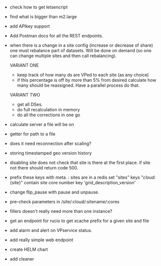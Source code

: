 * check how to get letsencript
* find what is bigger than m2.large
* add APIkey support

* Add Postman docs for all the REST endpoints.

* when there is a change in a site config (increase or decrease of share) one must rebalance part of datasets.
    Will be done on demand (so one can change multiple sites and then call rebalancing).
    
    VARIANT ONE
    * keep track of how many ds are VPed to each site (as any choice)
    * if this percentage is off by more than 5% from desired calculate how many should be reassigned. Have a parallel process do that.
    
    VARIANT TWO
    * get all DSes. 
    * do full recalculation in memory
    * do all the corrections in one go

* calculate server a file will be on
* getter for path to a file
* does it need reconnection after scaling?
* storing timestamped geo version history

* disabling site does not check that site is there at the first place. if site not there should return code 500.

* prefix these keys with meta. :
sites are in a redis set "sites"
keys "${cloud}:${site}" contain site core number
key 'grid_description_version'

* change flip_pause with pause and unpause.
* pre-check parameters in /site/:cloud/:sitename/:cores

* fillers doesn't really need more than one instance?

* get an endpoint for rucio to get xcache prefix for a given site and file

* add alarm and alert on VPservice status.

* add really simple web endpoint
* create HELM chart
* add cleaner
